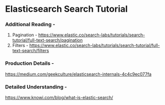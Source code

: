 # Elasticsearch Search Tutorial

### Additional Reading - 
1. Pagination - https://www.elastic.co/search-labs/tutorials/search-tutorial/full-text-search/pagination
2. Filters - https://www.elastic.co/search-labs/tutorials/search-tutorial/full-text-search/filters


### Production Details - 
https://medium.com/geekculture/elasticsearch-internals-4c4c9ec077fa

### Detailed Understanding - 
https://www.knowi.com/blog/what-is-elastic-search/
